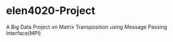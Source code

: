 # elen4020-Project

A Big Data Project on Matrix Transposition using Message Passing Interface(MPI)
